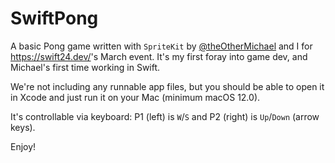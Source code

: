 # SwiftPong

A basic Pong game written with `SpriteKit` by [@theOtherMichael](https://www.github.com/theOtherMichael) and I for <https://swift24.dev/>'s March event. It's my first foray into game dev, and Michael's first time working in Swift.

We're not including any runnable app files, but you should be able to open it in Xcode and just run it on your Mac (minimum macOS 12.0).

It's controllable via keyboard: P1 (left) is `W`/`S` and P2 (right) is `Up`/`Down` (arrow keys).

Enjoy!
